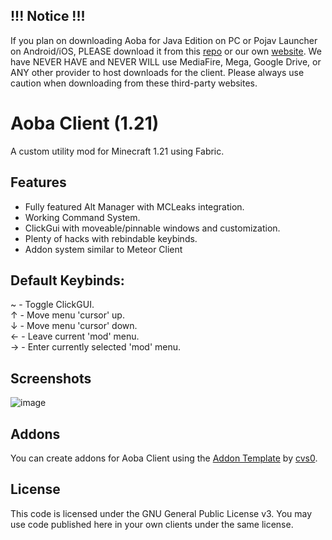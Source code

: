 ## !!! Notice !!!
If you plan on downloading Aoba for Java Edition on PC or Pojav Launcher on Android/iOS, PLEASE download it from this [repo](https://github.com/coltonk9043/Aoba-MC-Hacked-Client/releases) or our own [website](https://www.aobaclient.com/). We have NEVER HAVE and NEVER WILL use MediaFire, Mega, Google Drive, or ANY other provider to host downloads for the client. Please always use caution when downloading from these third-party websites.

# Aoba Client (1.21)
A custom utility mod for Minecraft 1.21 using Fabric.

## Features
- Fully featured Alt Manager with MCLeaks integration.
- Working Command System.
- ClickGui with moveable/pinnable windows and customization.
- Plenty of hacks with rebindable keybinds.
- Addon system similar to Meteor Client

## Default Keybinds:
~ - Toggle ClickGUI.\
↑ - Move menu 'cursor' up.\
↓ - Move menu 'cursor' down.\
← - Leave current 'mod' menu.\
→ - Enter currently selected 'mod' menu.

## Screenshots
![image](https://github.com/coltonk9043/Aoba-MC-Hacked-Client/assets/56643581/546d79e0-01eb-4c63-a1f8-49d40bb48a45)

## Addons
You can create addons for Aoba Client using the [Addon Template](https://github.com/cvs0/Aoba-Addon-Template) by [cvs0](https://github.com/cvs0).

## License
This code is licensed under the GNU General Public License v3. You may use code published here in your own clients under the same license.
